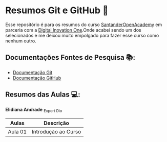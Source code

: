 # Resumos Git e GitHub 📝

Esse repositório é para os resumos do curso [SantanderOpenAcademy](https://app.santanderopenacademy.com/en/program/santander-bootcamp-2024) 
em parceria com a [Digital Inovation One](https://www.dio.me/).Onde acabei sendo um dos selecionados e me deixou muito empolgado para fazer esse curso como nenhum outro.


## Documentações Fontes de Pesquisa 📚:
- [Documentação Git](https://git-scm.com/doc)
- [Documentação GitHub](https://docs.github.com/pt)


## Resumos das Aulas 💻:

**Elidiana Andrade**
<sub>Expert Dio<sub>

| Aulas | Descrição |
| ------ | --------- |
|Aula 01| Introdução ao Curso|

